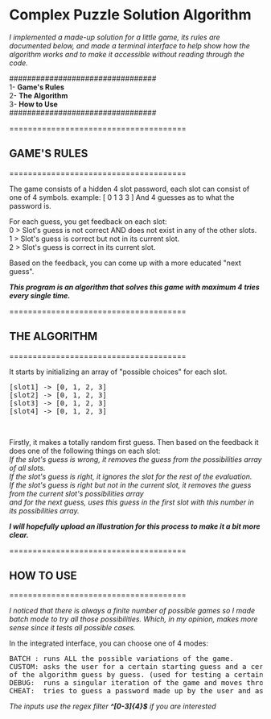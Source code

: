 # Complex Puzzle Solution Algorithm

_I implemented a made-up solution for a 
little game, its rules are documented below,
and made a terminal interface to help
show how the algorithm works and to make 
it accessible without reading through the code._

#################################<br>
1- **Game's Rules**              <br>
2- **The Algorithm**             <br>
3- **How to Use**                <br>
#################################<br>

======================================
## GAME'S RULES
======================================

The game consists of a hidden 4 slot password, each slot can consist of one of 4 symbols.
example: [ 0 1 3 3 ]
And 4 guesses as to what the password is.

For each guess, you get feedback on each slot:                               <br>
0 > Slot's guess is not correct AND does not exist in any of the other slots.<br>
1 > Slot's guess is correct but not in its current slot.                     <br>
2 > Slot's guess is correct in its current slot.                             <br>

Based on the feedback, you can come up with a more educated "next guess".

**_This program is an algorithm that solves this game with maximum 4 tries every single time._**

======================================
## THE ALGORITHM
======================================

It starts by initializing an array of "possible choices" for each slot.<br>
<pre>
[slot1] -> [0, 1, 2, 3]
[slot2] -> [0, 1, 2, 3]
[slot3] -> [0, 1, 2, 3]
[slot4] -> [0, 1, 2, 3]
</pre><br>
Firstly, it makes a totally random first guess. Then based on the feedback it does one of the following things on each slot:<br>
_If the slot's guess is wrong, it removes the guess from the possibilities array of all slots._                             <br>
_If the slot's guess is right, it ignores the slot for the rest of the evaluation._                                         <br>
_If the slot's guess is right but not in the current slot, it removes the guess from the current slot's possibilities array <br>
and for the next guess, uses this guess in the first slot with this number in its possibilities array._                     <br>

_**I will hopefully upload an illustration for this process to make it a bit more clear.**_

======================================
## HOW TO USE
======================================

_I noticed that there is always a finite number of possible games so I made batch mode to try all those possibilities._
_Which, in my opinion, makes more sense since it tests all possible cases._

In the integrated interface, you can choose one of 4 modes:<br>
<pre>
BATCH : runs ALL the possible variations of the game.
CUSTOM: asks the user for a certain starting guess and a certain password to guess and runs a simulation
of the algorithm guess by guess. (used for testing a certain case).
DEBUG:  runs a singular iteration of the game and moves through the algorithm guess by guess.
CHEAT:  tries to guess a password made up by the user and asks for the evaluation to be entered by the user.
</pre>

_The inputs use the regex filter **^[0-3]{4}$** if you are interested_

